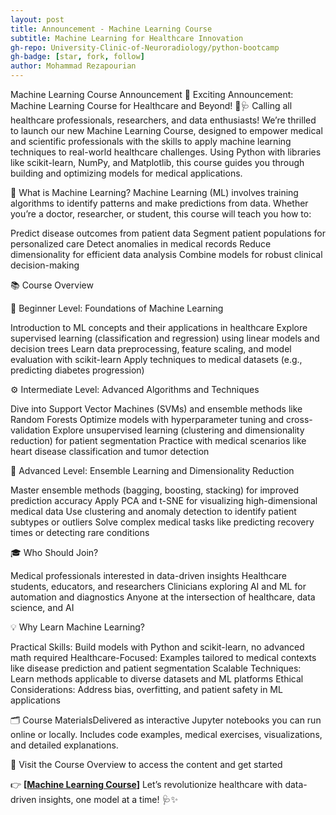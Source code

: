 ```yaml
---
layout: post
title: Announcement - Machine Learning Course
subtitle: Machine Learning for Healthcare Innovation
gh-repo: University-Clinic-of-Neuroradiology/python-bootcamp
gh-badge: [star, fork, follow]
author: Mohammad Rezapourian
---
```



Machine Learning Course Announcement
🎉 Exciting Announcement: Machine Learning Course for Healthcare and Beyond! 🐍🩺
Calling all healthcare professionals, researchers, and data enthusiasts! We’re thrilled to launch our new Machine Learning Course, designed to empower medical and scientific professionals with the skills to apply machine learning techniques to real-world healthcare challenges. Using Python with libraries like scikit-learn, NumPy, and Matplotlib, this course guides you through building and optimizing models for medical applications.

🧠 What is Machine Learning?
Machine Learning (ML) involves training algorithms to identify patterns and make predictions from data. Whether you’re a doctor, researcher, or student, this course will teach you how to:

Predict disease outcomes from patient data
Segment patient populations for personalized care
Detect anomalies in medical records
Reduce dimensionality for efficient data analysis
Combine models for robust clinical decision-making

📚 Course Overview

🔰 Beginner Level: Foundations of Machine Learning

Introduction to ML concepts and their applications in healthcare
Explore supervised learning (classification and regression) using linear models and decision trees
Learn data preprocessing, feature scaling, and model evaluation with scikit-learn
Apply techniques to medical datasets (e.g., predicting diabetes progression)

⚙️ Intermediate Level: Advanced Algorithms and Techniques

Dive into Support Vector Machines (SVMs) and ensemble methods like Random Forests
Optimize models with hyperparameter tuning and cross-validation
Explore unsupervised learning (clustering and dimensionality reduction) for patient segmentation
Practice with medical scenarios like heart disease classification and tumor detection

🚀 Advanced Level: Ensemble Learning and Dimensionality Reduction

Master ensemble methods (bagging, boosting, stacking) for improved prediction accuracy
Apply PCA and t-SNE for visualizing high-dimensional medical data
Use clustering and anomaly detection to identify patient subtypes or outliers
Solve complex medical tasks like predicting recovery times or detecting rare conditions

🎓 Who Should Join?

Medical professionals interested in data-driven insights
Healthcare students, educators, and researchers
Clinicians exploring AI and ML for automation and diagnostics
Anyone at the intersection of healthcare, data science, and AI

💡 Why Learn Machine Learning?

Practical Skills: Build models with Python and scikit-learn, no advanced math required
Healthcare-Focused: Examples tailored to medical contexts like disease prediction and patient segmentation
Scalable Techniques: Learn methods applicable to diverse datasets and ML platforms
Ethical Considerations: Address bias, overfitting, and patient safety in ML applications

🗂️ Course MaterialsDelivered as interactive Jupyter notebooks you can run online or locally. Includes code examples, medical exercises, visualizations, and detailed explanations.

📍 Visit the Course Overview to access the content and get started

👉 **[[Machine Learning Course](https://university-clinic-of-neuroradiology.github.io/bootcamp-website/courses/machine_learning/)]**
Let’s revolutionize healthcare with data-driven insights, one model at a time! 🩺✨
